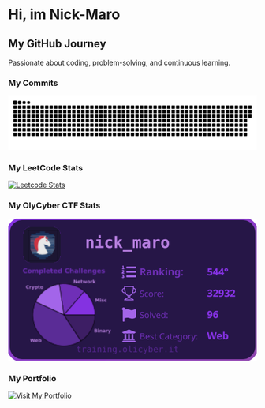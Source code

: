 # Hi, im Nick-Maro

## My GitHub Journey
Passionate about coding, problem-solving, and continuous learning.

### My Commits
![GitHub Snake Contribution Graph](https://github.com/Nick-Maro/Nick-Maro/blob/output/github-snake-dark.svg)

### My LeetCode Stats
<a href="https://leetcode.com/nick007sbt">
  <img src="https://leetcard.jacoblin.cool/nick007sbt" alt="Leetcode Stats">
</a>

### My OlyCyber CTF Stats
<img src="https://raw.githubusercontent.com/Nick-Maro/ocbadge_themes/main/card.svg" alt="OC Badge">

### My Portfolio
<a href="https://marottanicolo.netlify.app">
  <img src="https://img.shields.io/badge/Visit-My%20Portfolio-purple?style=for-the-badge" alt="Visit My Portfolio">
</a>

